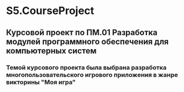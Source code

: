 # S5.CourseProject
## Курсовой проект по ПМ.01 Разработка модулей программного обеспечения для компьютерных систем
### Темой курсового проекта была выбрана разработка многопользовательского игрового приложения в жанре викторины "Моя игра"
